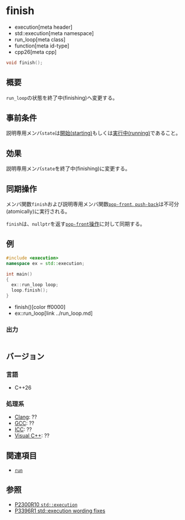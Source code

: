 # finish
* execution[meta header]
* std::execution[meta namespace]
* run_loop[meta class]
* function[meta id-type]
* cpp26[meta cpp]

```cpp
void finish();
```

## 概要
`run_loop`の状態を終了中(finishing)へ変更する。


## 事前条件
説明専用メンバ`state`は[開始(starting)](op_constructor.md)もしくは[実行中(running)](run.md)であること。


## 効果
説明専用メンバ`state`を終了中(finishing)に変更する。


## 同期操作
メンバ関数`finish`および説明専用メンバ関数[`pop-front`, `push-back`](run.md)は不可分(atomically)に実行される。

`finish`は、`nullptr`を返す[`pop-front`操作](run.md)に対して同期する。


## 例
```cpp example
#include <execution>
namespace ex = std::execution;

int main()
{
  ex::run_loop loop;
  loop.finish();
}
```
* finish()[color ff0000]
* ex::run_loop[link ../run_loop.md]

### 出力
```
```

## バージョン
### 言語
- C++26


### 処理系
- [Clang](/implementation.md#clang): ??
- [GCC](/implementation.md#gcc): ??
- [ICC](/implementation.md#icc): ??
- [Visual C++](/implementation.md#visual_cpp): ??


## 関連項目
- [`run`](run.md)


## 参照
- [P2300R10 `std::execution`](https://www.open-std.org/jtc1/sc22/wg21/docs/papers/2024/p2300r10.html)
- [P3396R1 std::execution wording fixes](https://www.open-std.org/jtc1/sc22/wg21/docs/papers/2024/p3396r1.html)

